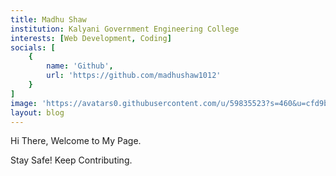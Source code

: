 ```yaml
---
title: Madhu Shaw
institution: Kalyani Government Engineering College
interests: [Web Development, Coding]
socials: [
    {
        name: 'Github',
        url: 'https://github.com/madhushaw1012'
    }
]
image: 'https://avatars0.githubusercontent.com/u/59835523?s=460&u=cfd9b6c1241a1ffa90c7a7a4dc4eeb5947ac2c97&v=4'
layout: blog
---
```


Hi There, Welcome to My Page.  

Stay Safe! Keep Contributing.
